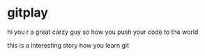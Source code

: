# gitplay




hi you r a great carzy guy so how you push your code to the world

this is a interesting story how you learn git 
